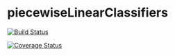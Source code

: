 # piecewiseLinearClassifiers

[![Build Status](https://app.travis-ci.com/ptrajdos/piecewiseLinearClassifiers.svg?branch=master)](https://app.travis-ci.com/ptrajdos/piecewiseLinearClassifiers)

[![Coverage Status](https://coveralls.io/repos/github/ptrajdos/wekaEnsembleSystems/badge.svg?branch=master)](https://coveralls.io/github/ptrajdos/wekaEnsembleSystems?branch=master)